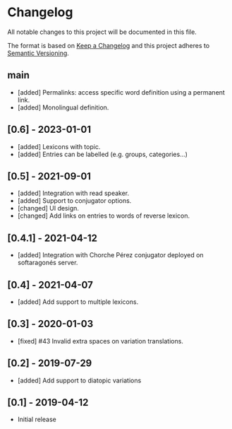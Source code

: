 # Changelog

All notable changes to this project will be documented in this file.

The format is based on [Keep a Changelog](http://keepachangelog.com/en/1.0.0/)
and this project adheres to [Semantic Versioning](http://semver.org/spec/v2.0.0.html).

## main

- [added] Permalinks: access specific word definition using a permanent link.
- [added] Monolingual definition.

## [0.6] - 2023-01-01

- [added] Lexicons with topic.
- [added] Entries can be labelled (e.g. groups, categories...)

## [0.5] - 2021-09-01

- [added] Integration with read speaker.
- [added] Support to conjugator options.
- [changed] UI design.
- [changed] Add links on entries to words of reverse lexicon.

## [0.4.1] - 2021-04-12

- [added] Integration with Chorche Pérez conjugator deployed on softaragonés server.

## [0.4] - 2021-04-07

- [added] Add support to multiple lexicons.

## [0.3] - 2020-01-03

- [fixed] #43 Invalid extra spaces on variation translations.

## [0.2] - 2019-07-29

- [added] Add support to diatopic variations

## [0.1] - 2019-04-12

- Initial release
